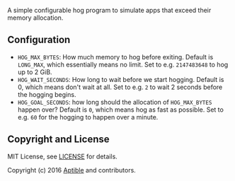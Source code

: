 A simple configurable hog program to simulate apps that exceed their memory
allocation.

## Configuration ##

+ `HOG_MAX_BYTES`: How much memory to hog before exiting. Default is
  `LONG_MAX`, which essentially means no limit. Set to e.g. `2147483648` to hog
  up to 2 GiB.
+ `HOG_WAIT_SECONDS`: How long to wait before we start hogging. Default is 0,
  which means don't wait at all. Set to e.g. `2` to wait 2 seconds before the
  hogging begins.
+ `HOG_GOAL_SECONDS`: how long should the allocation of `HOG_MAX_BYTES` happen
  over? Default is `0`, which means hog as fast as possible. Set to e.g. `60`
  for the hogging to happen over a minute.


## Copyright and License ##

MIT License, see [LICENSE](LICENSE.md) for details.

Copyright (c) 2016 [Aptible](https://www.aptible.com) and contributors.
